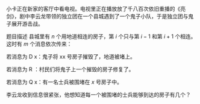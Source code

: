小卡正在新家的客厅中看电视。电视里正在播放放了千八百次依旧重播的《亮剑》，剧中李云龙带领的独立团在一个县城遇到了一个鬼子小队，于是独立团与鬼子展开游击战。

题目描述
县城里有 $n$ 个用地道相连的房子，第 $i$ 个只与第 $i-1$ 和第 $i+1$ 个相连。这时有 $m$ 个消息依次传来：

若消息为 D x：鬼子将 xx 号房子摧毁了，地道被堵上。

若消息为 R ：村民们将鬼子上一个摧毁的房子修复了。

若消息为 Q x：有一名士兵被围堵在 $x$ 号房子中。

李云龙收到信息很紧张，他想知道每一个被围堵的士兵能够到达的房子有几个？
